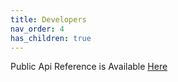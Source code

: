 ```yaml
---
title: Developers
nav_order: 4
has_children: true
---
```


Public Api Reference is Available [Here](https://prashantmohta.github.io/HollowKnight.CustomKnight/api_reference/CustomKnight.html)